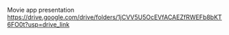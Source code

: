 Movie app presentation https://drive.google.com/drive/folders/1jCVV5U5OcEVfACAEZfRWEFb8bKT6FO0t?usp=drive_link
